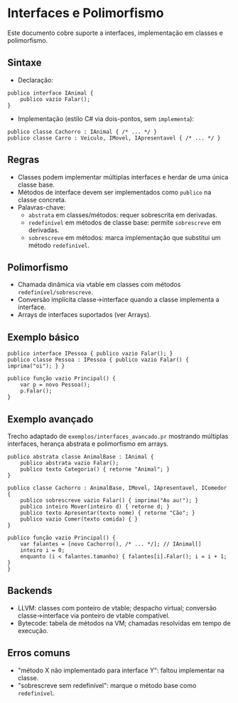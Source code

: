 # Interfaces e Polimorfismo

Este documento cobre suporte a interfaces, implementação em classes e polimorfismo.

## Sintaxe
- Declaração:
```pordosol
publico interface IAnimal {
    publico vazio Falar();
}
```
- Implementação (estilo C# via dois-pontos, sem `implementa`):
```pordosol
publico classe Cachorro : IAnimal { /* ... */ }
publico classe Carro : Veiculo, IMovel, IApresentavel { /* ... */ }
```

## Regras
- Classes podem implementar múltiplas interfaces e herdar de uma única classe base.
- Métodos de interface devem ser implementados como `publico` na classe concreta.
- Palavras-chave:
  - `abstrata` em classes/métodos: requer sobrescrita em derivadas.
  - `redefinível` em métodos de classe base: permite `sobrescreve` em derivadas.
  - `sobrescreve` em métodos: marca implementação que substitui um método `redefinível`.

## Polimorfismo
- Chamada dinâmica via vtable em classes com métodos `redefinível/sobrescreve`.
- Conversão implícita classe→interface quando a classe implementa a interface.
- Arrays de interfaces suportados (ver Arrays).

## Exemplo básico
```pordosol
publico interface IPessoa { publico vazio Falar(); }
publico classe Pessoa : IPessoa { publico vazio Falar() { imprima("oi"); } }

publico função vazio Principal() {
    var p = novo Pessoa();
    p.Falar();
}
```

## Exemplo avançado
Trecho adaptado de `exemplos/interfaces_avancado.pr` mostrando múltiplas interfaces, herança abstrata e polimorfismo em arrays.

```pordosol
publico abstrata classe AnimalBase : IAnimal {
    publico abstrata vazio Falar();
    publico texto Categoria() { retorne "Animal"; }
}

publico classe Cachorro : AnimalBase, IMovel, IApresentavel, IComedor {
    publico sobrescreve vazio Falar() { imprima("Au au!"); }
    publico inteiro Mover(inteiro d) { retorne d; }
    publico texto Apresentar(texto nome) { retorne "Cão"; }
    publico vazio Comer(texto comida) { }
}

publico função vazio Principal() {
    var falantes = [novo Cachorro(), /* ... */]; // IAnimal[]
    inteiro i = 0;
    enquanto (i < falantes.tamanho) { falantes[i].Falar(); i = i + 1; }
}
```

## Backends
- LLVM: classes com ponteiro de vtable; despacho virtual; conversão classe→interface via ponteiro de vtable compatível.
- Bytecode: tabela de métodos na VM; chamadas resolvidas em tempo de execução.

## Erros comuns
- "método X não implementado para interface Y": faltou implementar na classe.
- "sobrescreve sem redefinível": marque o método base como `redefinível`.
